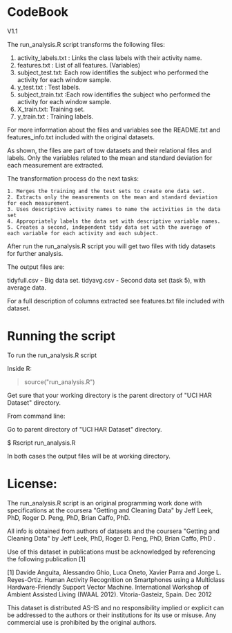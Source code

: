 CodeBook
============
V1.1

The run_analysis.R script transforms the following files:


1. activity_labels.txt : Links the class labels with their activity name.
2. features.txt : List of all features. (Variables)
3. subject_test.txt: Each row identifies the subject who performed the activity for each window sample.
5. y_test.txt : Test labels.
6. subject_train.txt :Each row identifies the subject who performed the activity for each window sample.
7. X_train.txt: Training set.
8. y_train.txt : Training labels.

For more information about the files and variables see the README.txt and features_info.txt included with the original datasets.

As shown, the files are part of tow datasets and their relational files and labels. Only the variables related to the mean and standard deviation for each measurement are extracted.


The transformation process do the next tasks:


    1. Merges the training and the test sets to create one data set.
    2. Extracts only the measurements on the mean and standard deviation for each measurement. 
    3. Uses descriptive activity names to name the activities in the data set
    4. Appropriately labels the data set with descriptive variable names. 
    5. Creates a second, independent tidy data set with the average of each variable for each activity and each subject. 


After run the run_analysis.R script you will get two files with tidy datasets for further analysis.

The output files are:

tidyfull.csv - Big data set.
tidyavg.csv -  Second data set (task 5), with average data.


For a full description of columns extracted see features.txt file included with dataset.

Running the script
==================
To run the run_analysis.R script

Inside R:


> source("run_analysis.R")

Get sure that your working directory is the parent directory of "UCI HAR Dataset" directory.

From command line:

Go to parent directory of "UCI HAR Dataset" directory.

$ Rscript run_analysis.R

In both cases the output files will be at working directory.


License:
========
The run_analysis.R script is an original programming work done with specifications at the coursera "Getting and Cleaning Data"
by Jeff Leek, PhD, Roger D. Peng, PhD, Brian Caffo, PhD.

All info is obtained from authors of datasets and the coursera "Getting and Cleaning Data"
by Jeff Leek, PhD, Roger D. Peng, PhD, Brian Caffo, PhD .

Use of this dataset in publications must be acknowledged by referencing the following publication [1] 

[1] Davide Anguita, Alessandro Ghio, Luca Oneto, Xavier Parra and Jorge L. Reyes-Ortiz. Human Activity Recognition on Smartphones using a Multiclass Hardware-Friendly Support Vector Machine. International Workshop of Ambient Assisted Living (IWAAL 2012). Vitoria-Gasteiz, Spain. Dec 2012

This dataset is distributed AS-IS and no responsibility implied or explicit can be addressed to the authors or their institutions for its use or misuse. Any commercial use is prohibited by the original authors.


